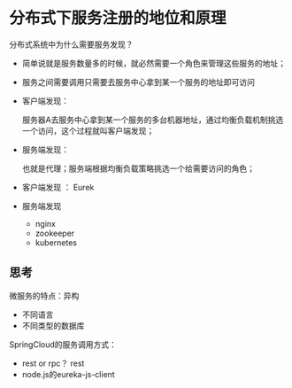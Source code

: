 # 分布式下服务注册的地位和原理

分布式系统中为什么需要服务发现？
* 简单说就是服务数量多的时候，就必然需要一个角色来管理这些服务的地址；
* 服务之间需要调用只需要去服务中心拿到某一个服务的地址即可访问



* 客户端发现：

  服务器A去服务中心拿到某一个服务的多台机器地址，通过均衡负载机制挑选一个访问，这个过程就叫客户端发现；

* 服务端发现：  

  也就是代理；服务端根据均衡负载策略挑选一个给需要访问的角色；


* 客户端发现 ： Eurek
* 服务端发现
  - nginx
  - zookeeper
  - kubernetes


## 思考

微服务的特点：异构
* 不同语言
* 不同类型的数据库

SpringCloud的服务调用方式：
* rest or rpc？ rest  
* node.js的eureka-js-client
